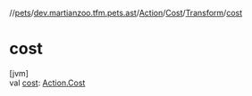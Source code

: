 //[pets](../../../../../index.md)/[dev.martianzoo.tfm.pets.ast](../../../index.md)/[Action](../../index.md)/[Cost](../index.md)/[Transform](index.md)/[cost](cost.md)

# cost

[jvm]\
val [cost](cost.md): [Action.Cost](../index.md)
